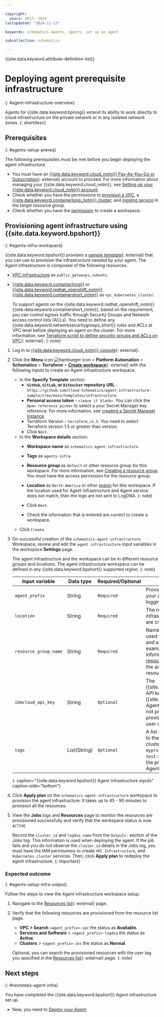```yaml
---

copyright:
  years: 2017, 2024
lastupdated: "2024-11-13"

keywords: schematics agents, agents, set up an agent

subcollection: schematics

---
```


{{site.data.keyword.attribute-definition-list}}

# Deploying agent prerequisite infrastructure
{: #agent-infrastructure-overview}

Agents for {{site.data.keyword.bplong}} extend its ability to work directly to cloud infrastructure on the private network or in any isolated network zones.
{: shortdesc}

## Prerequisites
{: #agents-setup-prereq}

The following prerequisites must be met before you begin deploying the agent infrastructure.

- You must have an [{{site.data.keyword.cloud_notm}} Pay-As-You-Go or Subscription](https://cloud.ibm.com/registration){: external} account to proceed. For more information about managing your {{site.data.keyword.cloud_notm}}, see [Setting up your {{site.data.keyword.cloud_notm}} account](/docs/account?topic=account-account-getting-started).
- Check whether you have the permissions to [provision a VPC](/docs/vpc?topic=vpc-managing-user-permissions-for-vpc-resources), a [{{site.data.keyword.containerlong_notm}} cluster](/docs/containers?topic=containers-terraform-setup#terraform-cluster-IAM), and [logging service](/docs/log-analysis?topic=log-analysis-iam_manage_events) in the target resource group.
- Check whether you have the [permission](/docs/schematics?topic=schematics-access#workspace-permissions) to create a workspace.

## Provisioning agent infrastructure using {{site.data.keyword.bpshort}}
{: #agents-infra-workspace}

{{site.data.keyword.bpshort}} provides a [sample template](https://github.com/Cloud-Schematics/schematics-agents/tree/main/templates/infrastructure){: external} that you can use to provision the infrastructure needed by your agent. The Agent infrastructure is composed of the following resources.

- [VPC infrastructure](/docs/vpc?topic=vpc-iam-getting-started) as `public_gateways`, `subnets`.
- [{{site.data.keyword.containerlong}}](/docs/containers?topic=containers-vpc-subnets) or [{{site.data.keyword.redhat_openshift_notm}} {{site.data.keyword.containershort_notm}}](/docs/openshift?topic=openshift-learning-path-admin#admin_cluster) as `vpc_kubernetes_cluster`.

    To support agents on the {{site.data.keyword.redhat_openshift_notm}} {{site.data.keyword.containershort_notm}}, based on the requirement, you can control egress traffic through Security Groups and Network access control lists (ACLs). 
    You need to define any {{site.data.keyword.networksecuritygroups_short}} rules and ACLs at VPC level before deploying an agent on the cluster. For more information, see [Terraform script to define security groups and ACLs on VPC](https://github.com/Cloud-Schematics/schematics-agents/blob/main/templates/infrastructure/vpc/network_acl.tf){: external}.
    {: note}

1. Log in to [{{site.data.keyword.cloud_notm}} console](https://cloud.ibm.com/){: external}.
2. Click the **Menu** icon ![hamburger icon](images/icon_hamburger.svg) > **Platform Automation** > **Schematics** > **Terraform** > [**Create workspace**](https://cloud.ibm.com/schematics/workspaces/create){: external} with the following inputs to create an Agent infrastructure workspace.
    - In the **Specify Template** section:
        - **`GitHub`, `GitLab`, or `Bitbucket` repository URL** - `https://github.com/Cloud-Schematics/agent-infrastructure-sample/tree/main/templates/infrastructure`.
        - **Personal access token** - `<leave it blank>`. You can click the `Open reference picker` to select a your Secret Manager key reference. For more information, see [creating a Secret Manager instance](/docs/secrets-manager?topic=secrets-manager-create-instance).
        - Terraform Version - `terraform_v1.5`. You need to select Terraform version 1.5 or greater than version.
        - Click `Next`.
    - In the **Workspace details** section:
        - **Workspace name** as `schematics-agent-infrastructure`.
        - **Tags** as `agents-infra`. 
        - **Resource group** as `default` or other resource group for this workspace. For more information, see [Creating a resource group](/docs/account?topic=account-rgs). You must have the access permission for the resource group.
        - **Location** as `North America` or other [region](/docs/schematics?topic=schematics-multi-region-deployment) for this workspace. 
           If the location used for Agent infrastructure and Agent service does not match, then the logs are not sent to LogDNA.
           {: note}

        - Click `Next`.
        - Check the information that is entered are correct to create a workspace.
    - Click `Create`.

3. On successful creation of the `schematics-agent-infrastructure` Workspace, review and edit the `agent infrastructure` input variables in the workspace **Settings** page.

    The agent infrastructure and the workspace can be in different resource groups and locations. The agent infrastructure workspace can be defined in any {{site.data.keyword.bpshort}} supported region.
    {: note} 

    | Input variable  | Data type | Required/Optional | Description |
    |--|--|--|--|
    | `agent_prefix` | String | `Required` | Provide the prefix for naming your agent VPC, cluster, and logging configuration.
    | `location`| String | `Required` | The region in the agent infrastructure VPC and cluster are created in. |
    | `resource_group_name` | String | `Required` | Name for the resource group used the agent infrastructure and agent are associated to. For example, **`test_agent`**. For more information, see [Creating a resource group](/docs/account?topic=account-rgs). You must have the access permission for the resource group. |
    | `ibmcloud_api_key` | String | `Optional` | The {{site.data.keyword.cloud_notm}} API key used to provision the {{site.data.keyword.bpshort}} Agent infrastructure resources. If not provided, resources provisions in currently logged in user credentials.|
    | `tags` | List(String) | `Optional` | A list of user tags to be applied to the deployed, VPC, and cluster. For example, `myproject:agent`, `test:agentinfra`. You can see the provisioned resources of an Agent faster by using Tag name. |
    {: caption="{{site.data.keyword.bpshort}} Agent infrastructure inputs" caption-side="bottom"}

4. Click **Apply plan** on the `schematics-agent-infrastructure` workspace to provision the agent infrastructure. It takes up to 45 - 90 minutes to provision all the resources.  
5. View the **Jobs** logs and **Resources** page to monitor the resources are provisioned successfully and verify that the workspace status is now `ACTIVE`.

    Record the `cluster_id` and `logdna_name` from the `Outputs:` section of the Jobs log. This information is used when deploying the agent. If the job fails and you do not observe the `cluster_id` details in the Jobs log, you must have the IAM permissions to create `VPC Infrastructure`, and `Kubernetes cluster` services. Then, click **Apply plan** to redeploy the agent infrastructure. 
    {: important}

### Expected outcome
{: #agents-setup-infra-output}

Follow the steps to view the Agent infrastructure workspace setup.

1. Navigate to the [Resources list](https://cloud.ibm.com/resources/){: external} page.
2. Verify that the following resources are provisioned from the resource list page.
    - **VPC > Search** `<agent_prefix>-vpc` the status as **Available**.
    - **Services and Software** > `<agent_prefix>-logdna` the status as **Active**.
    - **Clusters** > `<agent_prefix>-iks` the status as **Normal**.

    Optional, you can search the provisioned resources with the user tag you specified in the [Resources list](https://cloud.ibm.com/resources/){: external} page.
    {: note}

## Next steps
{: #nextsteps-agent-infra}

You have completed the {{site.data.keyword.bpshort}} Agent infrastructure set up.
- Now, you need to [Deploy your Agent](/docs/schematics?topic=schematics-deploy-agent-overview) 
